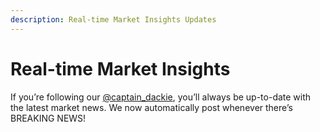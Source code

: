 ```yaml
---
description: Real-time Market Insights Updates
---
```


# Real-time Market Insights

If you’re following our [@captain\_dackie](https://x.com/captain_dackie), you’ll always be up-to-date with the latest market news. We now automatically post whenever there’s BREAKING NEWS!
